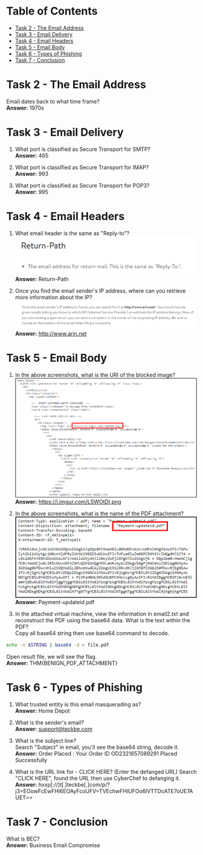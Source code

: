 # Table of Contents
* [Task 2 - The Email Address](#task-2---the-email-address)
* [Task 3 - Email Delivery](#task-3---email-delivery)
* [Task 4 - Email Headers](#task-4---email-headers)
* [Task 5 - Email Body](#task-5---email-body)
* [Task 6 - Types of Phishing](#task-6---types-of-phishing)
* [Task 7 - Conclusion](#task-7---conclusion)

#  Task 2 - The Email Address
Email dates back to what time frame?<br>
**Answer:** 1970s

# Task 3 - Email Delivery
1. What port is classified as Secure Transport for SMTP?<br>
**Answer:** 465

2. What port is classified as Secure Transport for IMAP?<br>
**Answer:** 993

3. What port is classified as Secure Transport for POP3?<br>
**Answer:** 995

# Task 4 - Email Headers
1. What email header is the same as "Reply-to"?
![1](images/1.png)
**Answer:** Return-Path

2. Once you find the email sender's IP address, where can you retrieve more information about the IP?
![2](images/2.png)
**Answer:** http://www.arin.net

# Task 5 - Email Body
1. In the above screenshots, what is the URI of the blocked image?
![3](images/3.png)
**Answer:** https://i.imgur.com/LSWOtDI.png

2. In the above screenshots, what is the name of the PDF attachment?
![4](images/4.png)
**Answer:** Payment-updateid.pdf

3. In the attached virtual machine, view the information in email2.txt and reconstruct the PDF using the base64 data. What is the text within the PDF?<br>
Copy all base64 string then use base64 command to decode.<br>
```sh
echo -n $STRING | base64 -d > file.pdf
```
Open result file, we will see the flag.<br>
**Answer:** THM{BENIGN_PDF_ATTACHMENT}

# Task 6 - Types of Phishing
1. What trusted entity is this email masquerading as?<br>
**Answer:** Home Depot

2. What is the sender's email?<br>
**Answer:** support@teckbe.com

3. What is the subject line? <br>
Search "Subject" in email, you'll see the base64 string, decode it.<br>
**Answer:** Order Placed : Your Order ID OD2321657089291 Placed Successfully

4. What is the URL link for - CLICK HERE? (Enter the defanged URL)
Search "CLICK HERE", found the URL then use CyberChef to defanging it.<br>
**Answer:** hxxp[://]t[.]teckbe[.]com/p/?j3=EOowFcEwFHl6EOAyFcoUFV=TVEchwFHlUFOo6lVTTDcATE7oUE7AUET==

# Task 7 - Conclusion
What is BEC?<br>
**Answer:** Business Email Compromise

